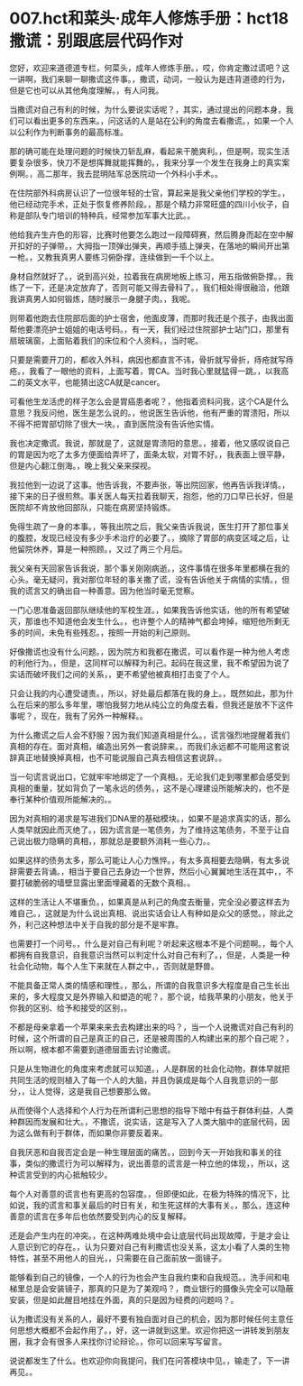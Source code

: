 # 007.hct和菜头·成年人修炼手册：hct18 撒谎：别跟底层代码作对 

您好，欢迎来道德道专栏，何菜头，成年人修炼手册。，哎，你肯定撒过谎吧？这一讲啊，我们来聊一聊撒谎这件事。，撒谎，动词，一般认为是违背道德的行为，但是它也可以从其他角度理解。，有人问我。

当撒谎对自己有利的时候，为什么要说实话呢？，其实，通过提出的问题本身，我们可以看出更多的东西来。，问这话的人是站在公利的角度去看撒谎。，如果一个人以公利作为判断事务的最高标准。

那的确可能在处理问题的时候快刀斩乱麻，看起来干脆爽利。，但是啊，现实生活要复杂很多，快刀不是想挥舞就能挥舞的。，我来分享一个发生在我身上的真实案例啊。，高二那年，我去昆明陆军总医院动一个外科小手术。。

在住院部外科病房认识了一位很年轻的士官，算起来是我父亲他们学校的学生。，他已经动完手术，正处于恢复修养阶段。，那是个精力非常旺盛的四川小伙子，自称是部队专门培训的特种兵，经常参加军事大比武。。

他给我卉生卉色的形容，比赛时他要怎么跑过一段障碍赛，然后腾身而起在空中解开扣好的子弹带。，大拇指一顶弹出弹夹，再顺手插上弹夹，在落地的瞬间开出第一枪。，又教我真男人要练习俯卧撑，连续做到一千个以上。

身材自然就好了。，说到高兴处，拉着我在病房地板上练习，用五指做俯卧撑。，我练了一下，还是决定放弃了，否则可能又得去骨科了。，我们相处得很融洽，他跟我讲真男人如何锻炼，随时展示一身腱子肉。，我呢。

则带着他跑去住院部后面的护士宿舍，他面皮薄，而那时我还是个孩子，由我出面帮他要漂亮护士姐姐的电话号码。，有一天，我们经过住院部护士站门口，那里有扇玻璃窗，上面贴着我们的床位和个人资料。，当时呢。

只要是需要开刀的，都收入外科，病因也都直言不讳，骨折就写骨折，痔疮就写痔疮。，我看了一眼他的资料，上面写着，胃CA。当时我心里就猛得一跳。，以我高二的英文水平，也能猜出这CA就是cancer。

可看他生龙活虎的样子怎么会是胃癌患者呢？，他指着资料问我，这个CA是什么意思？我反问他，医生是怎么说的。，他说医生告诉他，他有严重的胃溃阳，所以不得不把胃部切除了很大一块。，直到医院没有告诉他实情。

我也决定撒谎。我说，那就是了，这就是胃溃阳的意思。，接着，他又感叹说自己的胃是因为吃了太多方便面给弄坏了，面条太软，对胃不好。，我表面上很平静，但是内心翻江倒海。，晚上我父亲来探视。

我拉他到一边说了这事。他告诉我，不要声张，等出院回家，他再告诉我详情。，接下来的日子很煎熬。事关医人每天拉着我聊天，抱怨，他的刀口早已长好，但是医院却不肯放他回部队，只能在病房坚持锻炼。

免得生疏了一身的本事。，等我出院之后，我父亲告诉我说，医生打开了那位事关的腹腔，发现已经没有多少手术治疗的必要了。，摘除了胃部的病变区域之后，让他留院休养，算是一种照顾。，又过了两三个月后。

我父亲有天回家告诉我说，那个事关刚刚病逝。，这件事情在很多年里都横在我的心头。毫无疑问，我对那位年轻的事关撒了谎，没有告诉他关于病情的实情。，但我的谎言又的确出自一种善意。因为他当时毫无觉察。

一门心思准备返回部队继续他的军校生涯。，如果我告诉他实话，他的所有希望破灭，那谁也不知道他会发生什么。，也许整个人的精神气都会垮掉，缩短他所剩无多的时间，未免有些残忍。，按照一开始的利己原则。

好像撒谎也没有什么问题。，因为院方和我都在撒谎，可以看作是一种为他人考虑的利他行为。，但是，这同样可以解释为利己。起码在我这里，我不希望因为说了实话而破坏我们之间的关系，，更不希望他被真相打击变了个人。

只会让我的内心遭受谴责。，所以，好处最后都落在我的身上。，既然如此，那为什么在后来的那么多年里，哪怕我努力地从纯公立的角度去看，但我还是放不下这件事呢？，现在，我有了另外一种解释。。

为什么撒谎之后人会不舒服？因为我们知道真相是什么。，谎言强烈地提醒着我们真相的存在。面对真相，编造出另外一套说辞来。，而我们永远都不可能用这套说辞真正地替换掉真相，也不可能说服自己真去相信这套说辞。。

当一句谎言说出口，它就牢牢地绑定了一个真相。，无论我们走到哪里都会感受到真相的重量，犹如背负了一笔永远的债务。，这不是心理建设所能解决的，也不是奉行某种价值观所能解决的。。

因为对真相的渴求是写进我们DNA里的基础模块。，如果不是追求真实的话，那么人类早就因此而灭绝了。，因为谎言是一笔债务，为了维持这笔债务，不至于让自己说出极力隐瞒的真相，，那就总是要额外消耗一些心力。。

如果这样的债务太多，那么可能让人心力憔悴。，有太多真相要去隐瞒，有太多说辞需要去背诵。，相当于要自己去身边一个世界，然后小心翼翼地生活在其中，，不要打破脆弱的墙壁显露出里面埋藏着的无数个真相。。

这样的生活让人不堪重负。，如果真是从利己的角度去衡量，完全没必要这样去为难自己。，这就是为什么说出真相、说出实话会让人有种如是众父的感觉。，除此之外，利己这种想法中关于自我的部分是不是牢靠。

也需要打一个问号。，什么是对自己有利呢？听起来这根本不是个问题啊。，每个人都拥有自我意识，自我意识当然可以判定什么对自己有利了。，但是，人类是一种社会化动物，每个人生下来就在人群之中，，否则就是野兽。

不能具备正常人类的情感和理性。，那么，所谓的自我意识多大程度是自己生长出来的，多大程度又是外界输入和塑造的呢？，那个说，给我苹果的小朋友，他关于你我的区别、给予和接受的区别，。

不都是母亲拿着一个苹果来来去去构建出来的吗？，当一个人说撒谎对自己有利的时候，这个所谓的自己是真正的自己，还是被周围的人构建出来的那个自己呢？，所以啊，根本都不需要到道德层面去讨论撒谎。

只是从生物进化的角度来考虑就可以知道。，人是群居的社会化动物，群体早就把共同生活的规则植入了每一个人的大脑，并且伪装成是每个人自我意识的一部分，，让人觉得，这是我自己想要那么做。

从而使得个人选择和个人行为在所谓利己思想的指导下暗中有益于群体利益，人类种群因而发展和壮大。，不撒谎，说实话，这是写入了人类大脑中的底层代码，因为这么做有利于群体，而如果你非要反着来。

自我厌恶和自我否定会是一种生理层面的痛苦。，回到今天一开始我和事关的往事，类似的撒谎行为可以解释为，说出善意的谎言是一种立他的体现，，所以，这种谎言受到的内心抵触较少。

每个人对善意的谎言也有更高的包容度。，但即便如此，在极为特殊的情况下，比如说，我的谎言和事关最后的时日有关，和生死这样的大事有关。，那么，连这种善意的谎言在多年后也依然要受到内心的反复解释。

还是会产生内在的冲突。，在这种两难处境中会让底层代码出现故障，于是才会让人意识到它的存在。，认为只要对自己有利撒谎也没关系，这太小看了人类的生物特性，甚至不用他人的目光，，只需要在自己面前放一面镜子。

能够看到自己的镜像，一个人的行为也会产生自我约束和自我规范。，洗手间和电梯里总是会安装镜子，那真的只是为了美观吗？，商业银行的摄像头完全可以隐蔽安装，但是如此醒目地挂在外面，真的只是因为经费的问题吗？。

认为撒谎没有关系的人，最好不要有独自面对自己的机会，因为那时候任何主意任何思想大概都不会起作用了。，好，这一讲就到这里。欢迎你把这一讲转发到朋友圈，我才会有很多人来找你讨论辩论。，你可以回来写写留言。

说说都发生了什么。也欢迎你向我提问，我们在问答模块中见。，输走了，下一讲再见。。